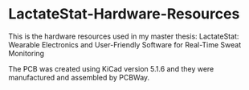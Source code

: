 # LactateStat-Hardware-Resources

This is the hardware resources used in my master thesis: LactateStat: Wearable Electronics and User-Friendly Software for Real-Time Sweat Monitoring


The PCB was created using KiCad version 5.1.6 and they were manufactured and assembled by PCBWay.
